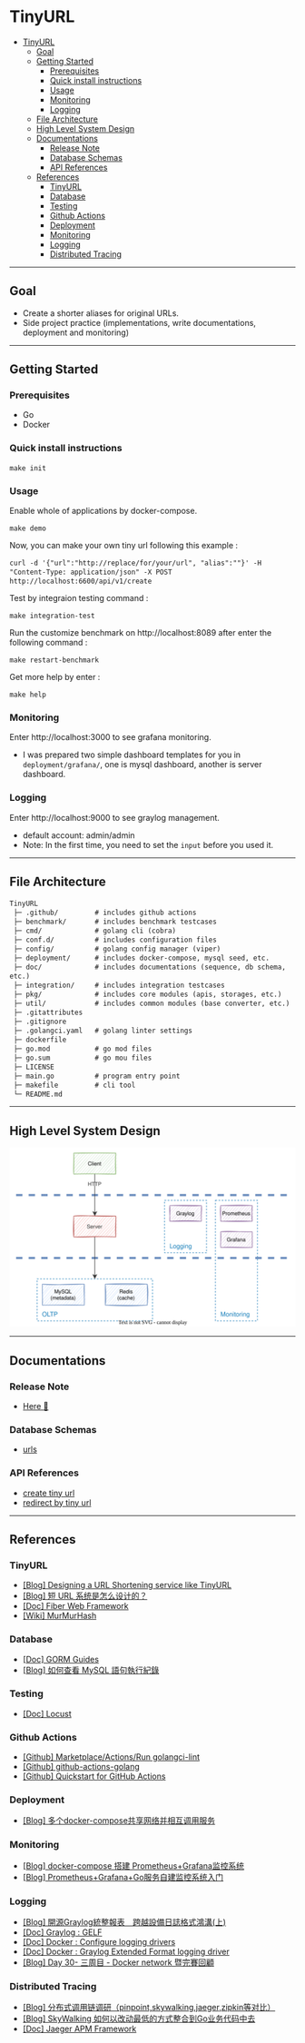 # TinyURL

- [TinyURL](#tinyurl)
  - [Goal](#goal)
  - [Getting Started](#getting-started)
    - [Prerequisites](#prerequisites)
    - [Quick install instructions](#quick-install-instructions)
    - [Usage](#usage)
    - [Monitoring](#monitoring)
    - [Logging](#logging)
  - [File Architecture](#file-architecture)
  - [High Level System Design](#high-level-system-design)
  - [Documentations](#documentations)
    - [Release Note](#release-note)
    - [Database Schemas](#database-schemas)
    - [API References](#api-references)
  - [References](#references)
    - [TinyURL](#tinyurl-1)
    - [Database](#database)
    - [Testing](#testing)
    - [Github Actions](#github-actions)
    - [Deployment](#deployment)
    - [Monitoring](#monitoring-1)
    - [Logging](#logging-1)
    - [Distributed Tracing](#distributed-tracing)

---

## Goal

- Create a shorter aliases for original URLs.
- Side project practice (implementations, write documentations, deployment and monitoring)

---

## Getting Started

### Prerequisites

- Go
- Docker

### Quick install instructions

```shell
make init
```

### Usage

Enable whole of applications by docker-compose.

```shell
make demo
```

Now, you can make your own tiny url following this example :

```shell
curl -d '{"url":"http://replace/for/your/url", "alias":""}' -H "Content-Type: application/json" -X POST http://localhost:6600/api/v1/create
```

Test by integraion testing command : 

```shell
make integration-test
```

Run the customize benchmark on http://localhost:8089 after enter the following command : 

```shell
make restart-benchmark
```

Get more help by enter :

```shell
make help
```

### Monitoring

Enter http://localhost:3000 to see grafana monitoring.

- I was prepared two simple dashboard templates for you in `deployment/grafana/`, one is mysql dashboard, another is server dashboard.

### Logging

Enter http://localhost:9000 to see graylog management.

- default account: admin/admin
- Note: In the first time, you need to set the `input` before you used it.

---

## File Architecture

```
TinyURL
 ├─ .github/         # includes github actions
 ├─ benchmark/       # includes benchmark testcases
 ├─ cmd/             # golang cli (cobra)
 ├─ conf.d/          # includes configuration files
 ├─ config/          # golang config manager (viper)
 ├─ deployment/      # includes docker-compose, mysql seed, etc.
 ├─ doc/             # includes documentations (sequence, db schema, etc.)
 ├─ integration/     # includes integration testcases
 ├─ pkg/             # includes core modules (apis, storages, etc.)
 ├─ util/            # includes common modules (base converter, etc.)
 ├─ .gitattributes
 ├─ .gitignore
 ├─ .golangci.yaml   # golang linter settings
 ├─ dockerfile
 ├─ go.mod           # go mod files
 ├─ go.sum           # go mou files
 ├─ LICENSE
 ├─ main.go          # program entry point
 ├─ makefile         # cli tool
 └─ README.md
```

---

## High Level System Design

![image](./doc/image/architecture_v0.2.0.svg)

---

## Documentations

### Release Note

- [Here 👀](./doc/RELEASE_NOTE.md)

### Database Schemas

- [urls](./doc/storage/mysql.md)

### API References

- [create tiny url](./doc/api/v1/create.md)
- [redirect by tiny url](./doc/api/v1/redirect.md)

---

## References
### TinyURL

- [[Blog] Designing a URL Shortening service like TinyURL](https://www.educative.io/module/lesson/grokking-system-design-interview/xVZVrgDXYLP#a.-Encoding-actual-URL)
- [[Blog] 短 URL 系统是怎么设计的？](https://www.zhihu.com/question/29270034)
- [[Doc] Fiber Web Framework](https://docs.gofiber.io/)
- [[Wiki] MurMurHash](https://en.wikipedia.org/wiki/MurmurHash)

### Database

- [[Doc] GORM Guides](https://gorm.io/docs/index.html)
- [[Blog] 如何查看 MySQL 語句執行紀錄](https://learnku.com/articles/33773)

### Testing

- [[Doc] Locust](https://docs.locust.io/en/stable/)

### Github Actions

- [[Github] Marketplace/Actions/Run golangci-lint](https://github.com/marketplace/actions/run-golangci-lint)
- [[Github] github-actions-golang](https://github.com/mvdan/github-actions-golang)
- [[Github] Quickstart for GitHub Actions](https://docs.github.com/en/actions/quickstart)

### Deployment

- [[Blog] 多个docker-compose共享网络并相互调用服务](https://juejin.cn/post/7070401263019491365)

### Monitoring

- [[Blog] docker-compose 搭建 Prometheus+Grafana监控系统](https://www.cnblogs.com/qdhxhz/p/16325893.html)
- [[Blog] Prometheus+Grafana+Go服务自建监控系统入门](https://www.xhyonline.com/?p=1492)

### Logging

- [[Blog] 開源Graylog統整報表　跨越設備日誌格式鴻溝(上)](https://www.netadmin.com.tw/netadmin/zh-tw/technology/DBD49A35B0E5435F9809DA5C0E9D1E5A)
- [[Doc] Graylog : GELF](https://docs.graylog.org/docs/gelf)
- [[Doc] Docker : Configure logging drivers](https://docs.docker.com/config/containers/logging/configure/)
- [[Doc] Docker : Graylog Extended Format logging driver](https://docs.docker.com/config/containers/logging/gelf/)
- [[Blog] Day 30- 三周目 - Docker network 暨完賽回顧](https://ithelp.ithome.com.tw/articles/10206725)

### Distributed Tracing

- [[Blog] 分布式调用链调研（pinpoint,skywalking,jaeger,zipkin等对比）](https://www.cnblogs.com/Ming8006/p/13793598.html)
- [[Blog] SkyWalking 如何以改动最低的方式整合到Go业务代码中去](https://juejin.cn/post/6871928187123826702)
- [[Doc] Jaeger APM Framework](https://www.jaegertracing.io/docs/1.38/)